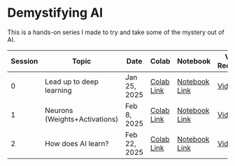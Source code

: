 # Demystifying AI

This is a hands-on series I made to try and take some of the mystery out of AI. 

| Session | Topic | Date | Colab | Notebook | Video Recording | NotebookLM Podcast | Notes / Transcript | Chat Transcript |
|---|---|---|---|---|---|---|---|---|
| 0 | Lead up to deep learning | Jan 25, 2025 | [Colab Link](https://colab.research.google.com/drive/1WVh_CPSO0j7OJ_fGrf5TYfoAcCF847zQ?usp=drive_link) | [Notebook Link](https://github.com/patemotter/demystfiying-ai/blob/main/notebooks/session_0.ipynb) | [Video](https://www.dropbox.com/scl/fi/ik2onvj3cmt804e2hcqqd/Session_0_Recording.mp4?rlkey=scz8k6rthgqqd97a6t219j4xz&st=dmf4u7gv&dl=0) | [Podcast](https://notebooklm.google.com/notebook/c5d2634c-9c38-4ee1-a7e4-62028362f648/audio) | [Notes + Transcript](https://docs.google.com/document/d/177uRFB0aovt76_AWtGl8eyhFkHGuYCqCg7kqGiZRsfk/edit?usp=sharing) | [Chat](https://drive.google.com/file/d/1H7tfysbvebGZqGZZ2luyfK2fUV2T-eGM/view?usp=drive_link) |
| 1 | Neurons (Weights+Activations) | Feb 8, 2025 | [Colab Link](https://colab.research.google.com/drive/1wl702zYjH6a3P6G7zCJqmnCgCoS-IYUn) | [Notebook Link](https://github.com/patemotter/demystfiying-ai/blob/main/notebooks/session_1.ipynb) | [Video](https://www.dropbox.com/scl/fi/vk5fmseqztgrnxlhfektv/Demystifying-AI-2025_02_08-12_57-PST-Recording.mp4?rlkey=tm36azl7oj5obqi9ubzlzytdp&st=43h5bf9o&dl=0) | [Podcast](https://notebooklm.google.com/notebook/622576e7-c6e9-40fc-a25b-8fd3864d2534/audio) | [Notes + Transcript](https://docs.google.com/document/d/17Q9Z5IRzIGeTNaSVsbH0P7TgH0cdlwgwIsCnVupAcF8/edit?usp=sharing) | None | 
| 2 | How does AI learn? | Feb 22, 2025 | [Colab Link](https://colab.research.google.com/drive/1wu4ZUmPjFo2kUJsQrLOfCEREUQlR49gz?usp=sharing) | [Notebook Link](https://github.com/patemotter/demystifying-ai/blob/main/notebooks/session_2.ipynb) | [Video](https://www.dropbox.com/scl/fi/yz0wcx7devlkygovoglef/Demystifying-AI-2025_02_22-12_53-PST-Recording.mp4?rlkey=2w903xif71u5kn18rdz3htz2c&st=3lb1hcmd&dl=0) | [Podcast](https://notebooklm.google.com/notebook/8e42b844-9fde-473f-8f73-14e15bc19cc1/audio) | [Notes + Transcript](https://docs.google.com/document/d/177uRFB0aovt76_AWtGl8eyhFkHGuYCqCg7kqGiZRsfk/edit?tab=t.r4d75d3vhki2) | None | 
